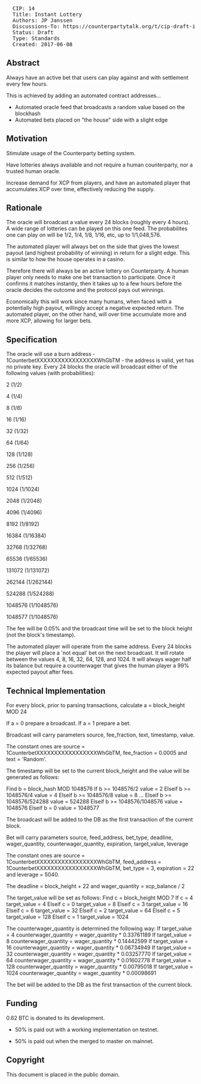 <pre>
  CIP: 14
  Title: Instant Lottery
  Authors: JP Janssen
  Discussions-To: https://counterpartytalk.org/t/cip-draft-instant-lottery/3020
  Status: Draft
  Type: Standards
  Created: 2017-06-08
</pre>

## Abstract ##

Always have an active bet that users can play against and with settlement every few hours.

This is achieved by adding an automated contract addresses...
* Automated oracle feed that broadcasts a random value based on the blockhash
* Automated bets placed on "the house" side with a slight edge

## Motivation ##

Stimulate usage of the Counterparty betting system.

Have lotteries always available and not require a human counterparty, nor a trusted human oracle.

Increase demand for XCP from players, and have an automated player that accumulates XCP over time, effectively reducing the supply.

## Rationale ##

The oracle will broadcast a value every 24 blocks (roughly every 4 hours). A wide range of lotteries can be played on this one feed. The probabilites one can play on will be 1/2, 1/4, 1/8, 1/16, etc, up to 1/1,048,576.

The automated player will always bet on the side that gives the lowest payout (and highest probability of winning) in return for a slight edge. This is similar to how the house operates in a casino.

Therefore there will always be an active lottery on Counterparty. A human player only needs to make one bet transaction to participate. Once it confirms it matches instantly, then it takes up to a few hours before the oracle decides the outcome and the protocol pays out winnings.

Economically this will work since many humans, when faced with a potentially high payout, willingly accept a negative expected return. The automated player, on the other hand, will over time accumulate more and more XCP, allowing for larger bets. 

## Specification ##

The oracle will use a burn address - 1CounterbetXXXXXXXXXXXXXXXXXWhGbTM - the address is valid, yet has no private key.
Every 24 blocks the oracle will broadcast either of the following values (with probabilities):

2 (1/2)

4 (1/4)

8 (1/8)

16 (1/16)

32 (1/32)

64 (1/64)

128 (1/128)

256 (1/256)

512 (1/512)

1024 (1/1024)

2048 (1/2048)

4096 (1/4096)

8192 (1/8192)

16384 (1/16384)

32768 (1/32768)

65536 (1/65536)

131072 (1/131072)

262144 (1/262144)

524288 (1/524288)

1048576 (1/1048576)

1048577 (1/1048576)

The fee will be 0.05% and the broadcast time will be set to the block height (not the block's timestamp).


The automated player will operate from the same address. 
Every 24 blocks the player will place a 'not equal' bet on the next broadcast. It will rotate between the values
4, 8, 16, 32, 64, 128, and 1024. It will always wager half its balance but require a counterwager
that gives the human player a 99% expected payout after fees.

## Technical Implementation ##

For every block, prior to parsing transactions, calculate a = block_height MOD 24

If a = 0 prepare a broadcast.
If a = 1 prepare a bet.

Broadcast will carry parameters source, fee_fraction, text, timestamp, value.

The constant ones are source = 1CounterbetXXXXXXXXXXXXXXXXXWhGbTM, fee_fraction = 0.0005 and text = 'Random'.

The timestamp will be set to the current block_height and the value will be generated as follows:

Find b = block_hash MOD 1048576
If	b >= 1048576/2 value = 2
Elseif b >= 1048576/4 value = 4
Elseif b >= 1048576/8 value = 8
...
Elseif b >= 1048576/524288 value = 524288
Elseif b >= 1048576/1048576 value = 1048576
Elseif b = 0 value = 1048577

The broadcast will be added to the DB as the first transaction of the current block.

Bet will carry parameters source, feed_address, bet_type, deadline, wager_quantity, counterwager_quantity, expiration, target_value, leverage

The constant ones are source = 1CounterbetXXXXXXXXXXXXXXXXXWhGbTM, feed_address = 1CounterbetXXXXXXXXXXXXXXXXXWhGbTM, bet_type = 3, expiration = 22 and leverage = 5040.

The deadline = block_height + 22 and wager_quantity = xcp_balance / 2

The target_value will be set as follows:
Find c = block_height MOD 7
If c = 4 target_value = 4
Elseif c = 0 target_value = 8
Elseif c = 3 target_value = 16
Elseif c = 6 target_value = 32
Elseif c = 2 target_value = 64
Elseif c = 5 target_value = 128
Elseif c = 1 target_value = 1024

The counterwager_quantity is determined the following way:
If target_value = 4 counterwager_quantity = wager_quantity * 0.33761189
If target_value = 8 counterwager_quantity = wager_quantity * 0.14442599
If target_value = 16 counterwager_quantity = wager_quantity * 0.06734949
If target_value = 32 counterwager_quantity = wager_quantity * 0.03257770
If target_value = 64 counterwager_quantity = wager_quantity * 0.01602778
If target_value = 128 counterwager_quantity = wager_quantity * 0.00795018
If target_value = 1024 counterwager_quantity = wager_quantity * 0.00098691

The bet will be added to the DB as the first transaction of the current block.

## Funding ##

0.62 BTC is donated to its development.

* 50% is paid out with a working implementation on testnet.

* 50% is paid out when the merged to master on mainnet.

## Copyright ##

This document is placed in the public domain.
